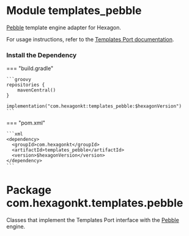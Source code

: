 
# Module templates_pebble

[Pebble] template engine adapter for Hexagon.

For usage instructions, refer to the [Templates Port documentation](/port_templates/).

[Pebble]: https://pebbletemplates.io

### Install the Dependency

=== "build.gradle"

    ```groovy
    repositories {
        mavenCentral()
    }

    implementation("com.hexagonkt:templates_pebble:$hexagonVersion")
    ```

=== "pom.xml"

    ```xml
    <dependency>
      <groupId>com.hexagonkt</groupId>
      <artifactId>templates_pebble</artifactId>
      <version>$hexagonVersion</version>
    </dependency>
    ```

# Package com.hexagonkt.templates.pebble

Classes that implement the Templates Port interface with the [Pebble] engine.
